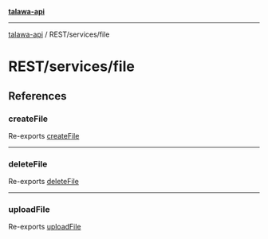 [**talawa-api**](../../../README.md)

***

[talawa-api](../../../modules.md) / REST/services/file

# REST/services/file

## References

### createFile

Re-exports [createFile](createFile/functions/createFile.md)

***

### deleteFile

Re-exports [deleteFile](deleteFile/functions/deleteFile.md)

***

### uploadFile

Re-exports [uploadFile](uploadFile/functions/uploadFile.md)
